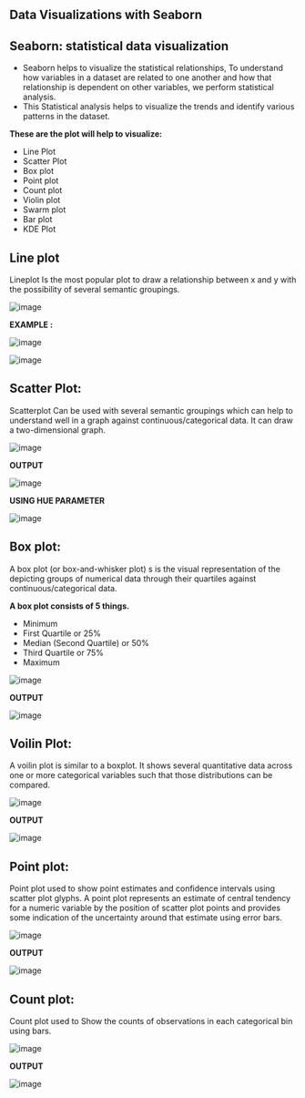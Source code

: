 ## Data Visualizations with Seaborn

## Seaborn: statistical data visualization

- Seaborn helps to visualize the statistical relationships, To understand how variables in a dataset are related to one another and how that relationship is dependent on other variables, we perform statistical analysis. 
- This Statistical analysis helps to visualize the trends and identify various patterns in the dataset.

**These are the plot will help to visualize:**

- Line Plot
- Scatter Plot
- Box plot
- Point plot
- Count plot
- Violin plot
- Swarm plot
- Bar plot
- KDE Plot

## Line plot


Lineplot Is the most popular plot to draw a relationship between x and y with the possibility of several semantic groupings.

![image](https://user-images.githubusercontent.com/63282184/137068043-f22bdec5-fd64-479f-be93-156fcec906fb.png)

**EXAMPLE :**

![image](https://user-images.githubusercontent.com/63282184/137068145-6cf98212-7b10-4c5f-9014-7cc7c066ad3f.png)

![image](https://user-images.githubusercontent.com/63282184/137068171-381563d1-de9b-4e86-a0a9-d89026fd1730.png)


## Scatter Plot:

Scatterplot Can be used with several semantic groupings which can help to understand well in a graph against continuous/categorical data. It can draw a two-dimensional graph.

![image](https://user-images.githubusercontent.com/63282184/137068223-3541f430-618d-4f13-b825-1b0b5df5af6e.png)

**OUTPUT**

![image](https://user-images.githubusercontent.com/63282184/137068261-2ea90d84-20c5-4f90-b74e-a65c340fc6fd.png)

**USING HUE PARAMETER**

![image](https://user-images.githubusercontent.com/63282184/137068327-42c947ed-61b9-4d14-b353-91ad469537f7.png)


## Box plot:
 

A box plot (or box-and-whisker plot) s is the visual representation of the depicting groups of numerical data through their quartiles against continuous/categorical data.

 

**A box plot consists of 5 things.**

 

- Minimum
- First Quartile or 25%
- Median (Second Quartile) or 50%
- Third Quartile or 75%
- Maximum

![image](https://user-images.githubusercontent.com/63282184/137068438-d977da0d-c628-4507-9574-2fcf5fe5b347.png)

**OUTPUT**

![image](https://user-images.githubusercontent.com/63282184/137068467-6e1a2881-1c41-4703-8960-7f92aee23a35.png)


## Voilin Plot:

A voilin plot is similar to a boxplot. It shows several quantitative data across one or more categorical variables such that those distributions can be compared. 

![image](https://user-images.githubusercontent.com/63282184/137068542-681d5db8-34eb-498e-9e3e-1b998e8f17e0.png)


**OUTPUT**

![image](https://user-images.githubusercontent.com/63282184/137068561-9ed1e04d-7bbc-47ab-86da-6c50579ec7b7.png)


## Point plot:

Point plot used to show point estimates and confidence intervals using scatter plot glyphs. A point plot represents an estimate of central tendency for a numeric variable by the position of scatter plot points and provides some indication of the uncertainty around that estimate using error bars.

![image](https://user-images.githubusercontent.com/63282184/137068656-150ed5ca-a714-424b-b66a-f0c43b9677e1.png)


**OUTPUT**

![image](https://user-images.githubusercontent.com/63282184/137068684-776c4462-e582-41ff-a6dc-a1ca8dff3726.png)


## Count plot:
Count plot used to Show the counts of observations in each categorical bin using bars.

![image](https://user-images.githubusercontent.com/63282184/137068751-8a39253f-eebf-44ef-8bf5-134223e194af.png)


**OUTPUT**

![image](https://user-images.githubusercontent.com/63282184/137068780-5ceffb7d-c749-4ba3-b608-5a0a1714d0fa.png)







